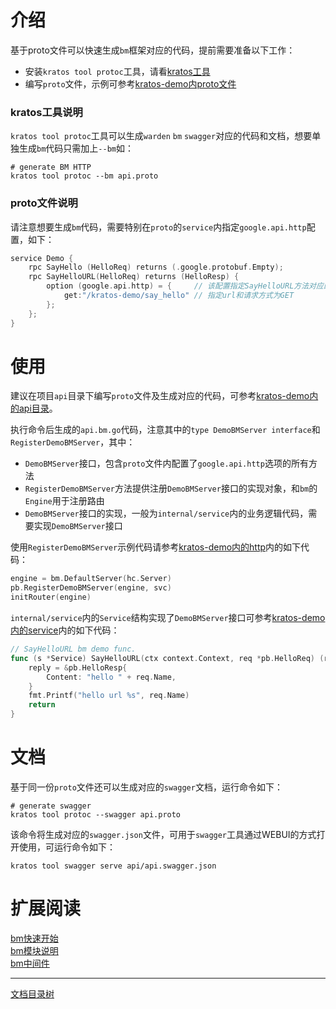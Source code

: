 # 介绍

基于proto文件可以快速生成`bm`框架对应的代码，提前需要准备以下工作：

* 安装`kratos tool protoc`工具，请看[kratos工具](kratos-tool.md)
* 编写`proto`文件，示例可参考[kratos-demo内proto文件](https://github.com/bilibili/kratos-demo/blob/master/api/api.proto)

### kratos工具说明

`kratos tool protoc`工具可以生成`warden` `bm` `swagger`对应的代码和文档，想要单独生成`bm`代码只需加上`--bm`如：

```shell
# generate BM HTTP
kratos tool protoc --bm api.proto
```

### proto文件说明

请注意想要生成`bm`代码，需要特别在`proto`的`service`内指定`google.api.http`配置，如下：

```go
service Demo {
	rpc SayHello (HelloReq) returns (.google.protobuf.Empty);
	rpc SayHelloURL(HelloReq) returns (HelloResp) {
        option (google.api.http) = {     // 该配置指定SayHelloURL方法对应的url
            get:"/kratos-demo/say_hello" // 指定url和请求方式为GET
        };
    };
}
```

# 使用

建议在项目`api`目录下编写`proto`文件及生成对应的代码，可参考[kratos-demo内的api目录](https://github.com/bilibili/kratos-demo/tree/master/api)。

执行命令后生成的`api.bm.go`代码，注意其中的`type DemoBMServer interface`和`RegisterDemoBMServer`，其中：

* `DemoBMServer`接口，包含`proto`文件内配置了`google.api.http`选项的所有方法
* `RegisterDemoBMServer`方法提供注册`DemoBMServer`接口的实现对象，和`bm`的`Engine`用于注册路由
* `DemoBMServer`接口的实现，一般为`internal/service`内的业务逻辑代码，需要实现`DemoBMServer`接口

使用`RegisterDemoBMServer`示例代码请参考[kratos-demo内的http](https://github.com/bilibili/kratos-demo/blob/master/internal/server/http/server.go)内的如下代码：

```go
engine = bm.DefaultServer(hc.Server)
pb.RegisterDemoBMServer(engine, svc)
initRouter(engine)
```

`internal/service`内的`Service`结构实现了`DemoBMServer`接口可参考[kratos-demo内的service](https://github.com/bilibili/kratos-demo/blob/master/internal/service/service.go)内的如下代码：

```go
// SayHelloURL bm demo func.
func (s *Service) SayHelloURL(ctx context.Context, req *pb.HelloReq) (reply *pb.HelloResp, err error) {
	reply = &pb.HelloResp{
		Content: "hello " + req.Name,
	}
	fmt.Printf("hello url %s", req.Name)
	return
}
```

# 文档

基于同一份`proto`文件还可以生成对应的`swagger`文档，运行命令如下：

```shell
# generate swagger
kratos tool protoc --swagger api.proto
```

该命令将生成对应的`swagger.json`文件，可用于`swagger`工具通过WEBUI的方式打开使用，可运行命令如下：

```shell
kratos tool swagger serve api/api.swagger.json
```

# 扩展阅读

[bm快速开始](blademaster-quickstart.md)  
[bm模块说明](blademaster-mod.md)  
[bm中间件](blademaster-mid.md)  

-------------

[文档目录树](summary.md)
